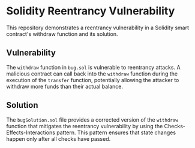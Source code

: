 # Solidity Reentrancy Vulnerability

This repository demonstrates a reentrancy vulnerability in a Solidity smart contract's withdraw function and its solution.

## Vulnerability

The `withdraw` function in `bug.sol` is vulnerable to reentrancy attacks.  A malicious contract can call back into the `withdraw` function during the execution of the `transfer` function, potentially allowing the attacker to withdraw more funds than their actual balance.

## Solution

The `bugSolution.sol` file provides a corrected version of the `withdraw` function that mitigates the reentrancy vulnerability by using the Checks-Effects-Interactions pattern.  This pattern ensures that state changes happen only after all checks have passed.